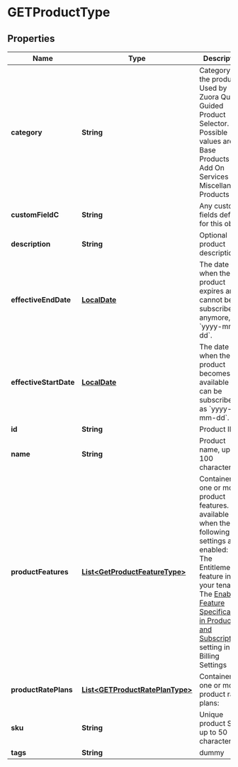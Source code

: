 
# GETProductType

## Properties
Name | Type | Description | Notes
------------ | ------------- | ------------- | -------------
**category** | **String** | Category of the product. Used by Zuora Quotes Guided Product Selector.  Possible values are:   - Base Products   - Add On Services   - Miscellaneous Products  |  [optional]
**customFieldC** | **String** | Any custom fields defined for this object.  |  [optional]
**description** | **String** | Optional product description.  |  [optional]
**effectiveEndDate** | [**LocalDate**](LocalDate.md) | The date when the product expires and cannot be subscribed to anymore, as &#x60;yyyy-mm-dd&#x60;.  |  [optional]
**effectiveStartDate** | [**LocalDate**](LocalDate.md) | The date when the product becomes available and can be subscribed to, as &#x60;yyyy-mm-dd&#x60;.  |  [optional]
**id** | **String** | Product ID.  |  [optional]
**name** | **String** | Product name, up to 100 characters.  |  [optional]
**productFeatures** | [**List&lt;GetProductFeatureType&gt;**](GetProductFeatureType.md) | Container for one or more product features. Only available when the following settings are enabled: - The Entitlements feature in your tenant - The [Enable Feature Specification in Product and Subscriptions](https://knowledgecenter.zuora.com/CB_Billing/Billing_Settings/Define_Default_Subscription_Settings#Enable_Feature_Specification_in_Products_and_Subscriptions.3F) setting in Z-Billing Settings  |  [optional]
**productRatePlans** | [**List&lt;GETProductRatePlanType&gt;**](GETProductRatePlanType.md) | Container for one or more product rate plans:  |  [optional]
**sku** | **String** | Unique product SKU, up to 50 characters.  |  [optional]
**tags** | **String** | dummy |  [optional]



